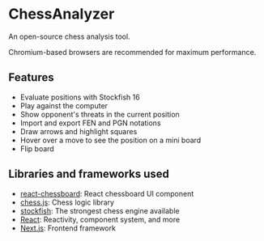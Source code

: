 # ChessAnalyzer

An open-source chess analysis tool.

Chromium-based browsers are recommended for maximum performance.

## Features

- Evaluate positions with Stockfish 16
- Play against the computer
- Show opponent's threats in the current position
- Import and export FEN and PGN notations
- Draw arrows and highlight squares
- Hover over a move to see the position on a mini board
- Flip board

## Libraries and frameworks used

- [react-chessboard](https://www.npmjs.com/package/react-chessboard): React chessboard UI component
- [chess.js](https://www.npmjs.com/package/chess.js): Chess logic library
- [stockfish](https://www.npmjs.com/package/stockfish): The strongest chess engine available
- [React](https://react.dev/): Reactivity, component system, and more
- [Next.js](https://nextjs.org/): Frontend framework
